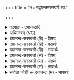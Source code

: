 +++
title = "१० उद्वयन्तमसस्परि स्वः"

+++
<details><summary>पदपाठः - दयानन्दादि</summary>

उत्। व॒यम्। तम॑सः। परि॑। स्व᳖रिति॒ स्वः᳖। पश्य॑न्तः। उत्त॑र॒मित्यु॑त्ऽत॑रम्। दे॒वम्। दे॒व॒त्रेति॑ देव॒ऽत्रा। सूर्य॑म्। अग॑न्म। ज्योतिः॑। उ॒त्त॒ममित्यु॑त्ऽत॒मम्। १०।
</details>

<details><summary>अधिमन्त्रम् (VC)</summary>

- सूर्यो देवता
- अग्निर्ऋषिः
- विराडनुष्टुप्
- गान्धारः
</details>

<details><summary>दयानन्द-सरस्वती (हि) - विषयः</summary>

अब ईश्वर की उपासना के विषय को अगले मन्त्र में कहा है ॥
</details>

<details><summary>दयानन्द-सरस्वती (हि) - पदार्थः</summary>

पदार्थान्वयभाषाः -  हे मनुष्यो ! जैसे (वयम्) हम लोग (तमसः) अन्धकार से पृथक् वर्तमान (ज्योतिः) प्रकाशमान सूर्यमण्डल को (पश्यन्तः) देखते हुए (स्वः) सुख के साधक (उत्तरम्) सब लोगों को दुःख से पार उतारनेवाले (देवत्रा) दिव्य पदार्थों वा विद्वानों में वर्त्तमान (उत्तमम्) अतिश्रेष्ठ (सूर्यम्) चराचर के आत्मा (देवम्) प्रकाशमान जगदीश्वर को (परि, उत्, अगन्म) सब ओर से उत्कर्षपूर्वक प्राप्त हों, वैसे उस ईश्वर को तुम लोग भी प्राप्त होओ ॥१० ॥
</details>

<details><summary>दयानन्द-सरस्वती (हि) - भावार्थः</summary>

भावार्थभाषाः -  इस मन्त्र में वाचकलुप्तोपमालङ्कार है। जो मनुष्य सूर्य के समान अविद्यारूप अन्धकार से पृथक् हुए स्वयं प्रकाशित, बड़े देवता, सबसे उत्तम, सब के अन्तर्यामी परमात्मा की ही उपासना करते हैं, वे मुक्ति के सुख को भी अवश्य निर्विघ्न प्रीतिपूर्वक प्राप्त होते हैं। १० ॥
</details>

<details><summary>दयानन्द-सरस्वती (सं) - विषयः</summary>

अथेश्वरोपासनाविषयमाह ॥
</details>

<details><summary>दयानन्द-सरस्वती (सं) - पदार्थः</summary>

पदार्थान्वयभाषाः -  हे मनुष्याः ! यथा वयं तमसः पृथग्भूतं ज्योतिः सवितृमण्डलं पश्यन्तः स्वरुत्तरं देवत्रोत्तमं सूर्यं जगदीश्वरं देवं पर्युदगन्म तथा यूयमपि प्राप्नुत ॥१० ॥
</details>

<details><summary>दयानन्द-सरस्वती (सं) - भावार्थः</summary>

भावार्थभाषाः -  अत्र वाचकलुप्तोपमालङ्कारः। ये मनुष्याः सूर्यमिवाऽविद्यान्धकारात् पृथग्भूतं स्वप्रकाशं महादेवं सर्वोत्कृष्टं सर्वान्तर्यामिणं परमात्मानमेवोपासते ते मुक्तिसुखमपि लभन्ते ॥१० ॥
</details>

<details><summary>सविता जोशी ← दयानन्दः (म) - भावार्थः</summary>

भावार्थभाषाः -  या मंत्रात वाचकलुप्तोपमालंकार आहे. जी माणसे सूर्याप्रमाणे अविद्यारूपी अंधःकारापासून दूर होऊन स्वयंप्रकाशित, महादेव, सर्वोत्तम, सर्वांतर्यामी परमेश्वराची उपासना करता ती निर्विघ्नपणे मुक्तीचे सुख भोगू शकतात.
</details>